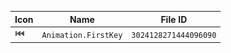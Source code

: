 | Icon | Name | File ID |
| ---  | ---  | ---     |
| ![](Animation.FirstKey.png) | `Animation.FirstKey` | `3024128271444096090` |
